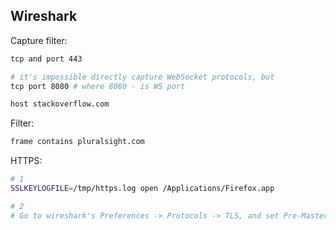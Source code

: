 Wireshark
-

Capture filter:

````sh
tcp and port 443

# it's impossible directly capture WebSocket protocols, but
tcp port 8080 # where 8080 - is WS port

host stackoverflow.com
````

Filter:

````sh
frame contains pluralsight.com
````

HTTPS:

````sh
# 1
SSLKEYLOGFILE=/tmp/https.log open /Applications/Firefox.app

# 2
# Go to wireshark's Preferences -> Protocols -> TLS, and set Pre-Master-Secret log file.
````
